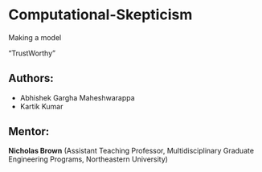 # Computational-Skepticism

####        

Making a model 

“​TrustWorthy​”













## Authors:

* Abhishek Gargha Maheshwarappa
* Kartik Kumar

## **Mentor:**

**Nicholas Brown** \(Assistant Teaching Professor,  Multidisciplinary Graduate Engineering Programs, Northeastern University\)


